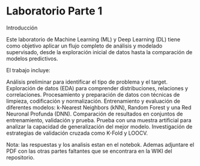 # Laboratorio Parte 1
Introducción

Este laboratorio de Machine Learning (ML) y Deep Learning (DL) tiene como objetivo aplicar un flujo completo de análisis y modelado supervisado, desde la exploración inicial de datos hasta la comparación de modelos predictivos.

El trabajo incluye:

Análisis preliminar para identificar el tipo de problema y el target.
Exploración de datos (EDA) para comprender distribuciones, relaciones y correlaciones.
Procesamiento y preparación de datos con técnicas de limpieza, codificación y normalización.
Entrenamiento y evaluación de diferentes modelos: k-Nearest Neighbors (kNN), Random Forest y una Red Neuronal Profunda (DNN).
Comparación de resultados en conjuntos de entrenamiento, validación y prueba.
Prueba con una muestra artificial para analizar la capacidad de generalización del mejor modelo.
Investigación de estrategias de validación cruzada como K-Fold y LOOCV.


Nota: las respuestas y los analisis estan en el notebok. Ademas adjuntare el PDF con las otras partes faltantes que se encontrara en la WIKI del repositorio.
